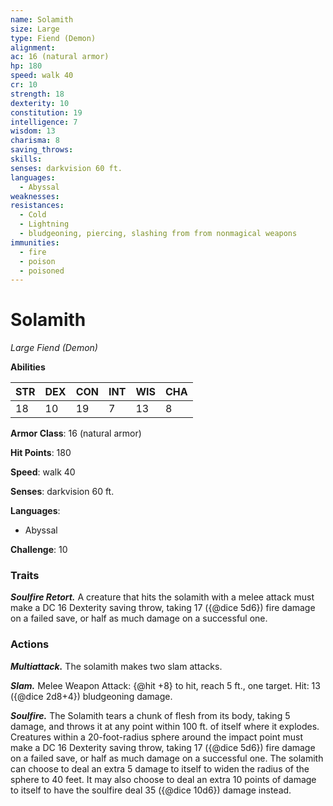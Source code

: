 ```yaml
---
name: Solamith
size: Large
type: Fiend (Demon)
alignment: 
ac: 16 (natural armor)
hp: 180
speed: walk 40
cr: 10
strength: 18
dexterity: 10
constitution: 19
intelligence: 7
wisdom: 13
charisma: 8
saving_throws:
skills:
senses: darkvision 60 ft.
languages:
  - Abyssal
weaknesses:
resistances:
  - Cold
  - Lightning
  - bludgeoning, piercing, slashing from from nonmagical weapons
immunities:
  - fire
  - poison
  - poisoned
---
```


# Solamith

*Large Fiend (Demon)*

**Abilities**

| STR | DEX | CON | INT | WIS | CHA |
| --- | --- | --- | --- | --- | --- |
| 18 | 10 | 19 | 7 | 13 | 8 |

**Armor Class**: 16 (natural armor)

**Hit Points**: 180

**Speed**: walk 40

**Senses**: darkvision 60 ft.

**Languages**:
  - Abyssal

**Challenge**: 10

### Traits
***Soulfire Retort.*** A creature that hits the solamith with a melee attack must make a DC 16 Dexterity saving throw, taking 17 ({@dice 5d6}) fire damage on a failed save, or half as much damage on a successful one.

### Actions
***Multiattack.*** The solamith makes two slam attacks.

***Slam.*** Melee Weapon Attack: {@hit +8} to hit, reach 5 ft., one target. Hit: 13 ({@dice 2d8+4}) bludgeoning damage.

***Soulfire.*** The Solamith tears a chunk of flesh from its body, taking 5 damage, and throws it at any point within 100 ft. of itself where it explodes. Creatures within a 20-foot-radius sphere around the impact point must make a DC 16 Dexterity saving throw, taking 17 ({@dice 5d6}) fire damage on a failed save, or half as much damage on a successful one. The solamith can choose to deal an extra 5 damage to itself to widen the radius of the sphere to 40 feet. It may also choose to deal an extra 10 points of damage to itself to have the soulfire deal 35 ({@dice 10d6}) damage instead.

